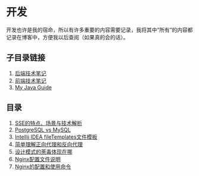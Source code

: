 # 开发

开发也许是我的宿命，所以有许多重要的内容需要记录，我将其中“所有”的内容都记录在博客中，方便我以后查阅（如果真的会的话）。

## 子目录链接

1. [后端技术笔记](后端/index.md)
2. [前端技术笔记](前端/index.md)
3. [My Java Guide](My%20Java%20Guide/index.md)

## 目录

[//]: # (1. [开发信息备忘录]&#40;./开发信息备忘录.md&#41;)
1. [SSE的特点、场景与技术解析](./SSE的特点、场景与技术解析.md)
2. [PostgreSQL vs MySQL](./PostgreSQL%20vs%20MySQL.md)
3. [Intellij IDEA fileTemplates文件模板](./Intellij%20IDEA%20fileTemplates文件模板.md)
4. [简单理解正向代理和反向代理](./简单理解正向代理和反向代理.md)
5. [设计模式的荼毒体现在哪](./设计模式的荼毒体现在哪.md)
6. [Nginx配置文件说明](Nginx配置文件说明.md)
7. [Nginx的配置和使用命令](Nginx的配置和使用命令.md)